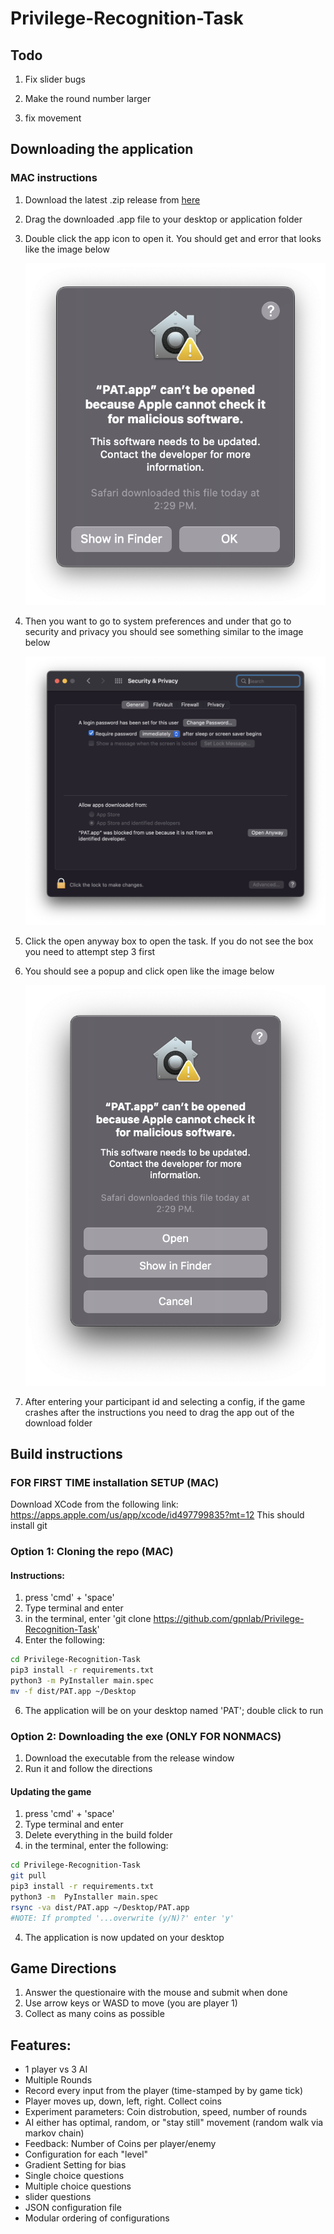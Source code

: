 # Privilege-Recognition-Task

## Todo
1. Fix slider bugs

2. Make the round number larger

3. fix movement

## Downloading the application

### MAC instructions
1. Download the latest .zip release from [here](https://github.com/gpnlab/Privilege-Recognition-Task/releases/tag/v0.1.1)
2. Drag the downloaded .app file to your desktop or application folder
3. Double click the app icon to open it. You should get and error that looks like the image below

    ![error 1](instructions1.png)

4. Then you want to go to system preferences and under that go to security and privacy you should see something similar to the image below

    ![security](instructions2.png)

5. Click the open anyway box to open the task. If you do not see the box you need to attempt step 3 first 
6. You should see a popup and click open like the image below

    ![error 2](instructions3.png)

7. After entering your participant id and selecting a config, if the game crashes after the instructions you need to drag the app out of the download folder

## Build instructions

### FOR FIRST TIME installation SETUP (MAC)
Download XCode from the following link: https://apps.apple.com/us/app/xcode/id497799835?mt=12
This should install git

### Option 1: Cloning the repo (MAC)
#### Instructions:
1. press 'cmd' + 'space'
2. Type terminal and enter
3. in the terminal, enter 'git clone https://github.com/gpnlab/Privilege-Recognition-Task'
4. Enter the following:
```bash
cd Privilege-Recognition-Task
pip3 install -r requirements.txt
python3 -m PyInstaller main.spec
mv -f dist/PAT.app ~/Desktop
```
6. The application will be on your desktop named 'PAT'; double click to run



### Option 2: Downloading the exe (ONLY FOR NONMACS)
1. Download the executable from the release window 
2. Run it and follow the directions


#### Updating the game
1. press 'cmd' + 'space'
2. Type terminal and enter
3. Delete everything in the build folder
4. in the terminal, enter the following:
```bash
cd Privilege-Recognition-Task
git pull
pip3 install -r requirements.txt
python3 -m  PyInstaller main.spec
rsync -va dist/PAT.app ~/Desktop/PAT.app
#NOTE: If prompted '...overwrite (y/N)?' enter 'y' 
```
    
4. The application is now updated on your desktop



## Game Directions
1. Answer the questionaire with the mouse and submit when done
2. Use arrow keys or WASD to move (you are player 1)
3. Collect as many coins as possible


## Features:
- 1 player vs 3 AI
- Multiple Rounds
- Record every input from the player (time-stamped by by game tick)
- Player moves up, down, left, right. Collect coins
- Experiment parameters: Coin distrobution, speed, number of rounds
- AI either has optimal, random, or "stay still" movement (random walk via markov chain)
- Feedback: Number of Coins per player/enemy
- Configuration for each "level"
- Gradient Setting for bias
- Single choice questions
- Multiple choice questions
- slider questions
- JSON configuration file
- Modular ordering of configurations
